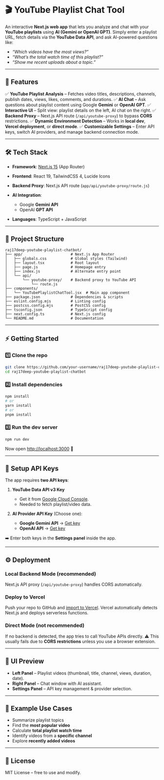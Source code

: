 # 🎬 YouTube Playlist Chat Tool

An interactive **Next.js web app** that lets you analyze and chat with your **YouTube playlists** using **AI (Gemini or OpenAI GPT)**.
Simply enter a playlist URL, fetch details via the **YouTube Data API**, and ask AI-powered questions like:

* *“Which videos have the most views?”*
* *“What’s the total watch time of this playlist?”*
* *“Show me recent uploads about a topic.”*

---

## 🚀 Features

✅ **YouTube Playlist Analysis** – Fetches video titles, descriptions, channels, publish dates, views, likes, comments, and durations.
✅ **AI Chat** – Ask questions about playlist content using Google **Gemini** or **OpenAI GPT**.
✅ **Interactive UI** – Split view: playlist details on the left, AI chat on the right.
✅ **Backend Proxy** – Next.js API route (`/api/youtube-proxy`) to bypass **CORS** restrictions.
✅ **Dynamic Environment Detection** – Works in **local dev**, **Vercel deployment**, or **direct mode**.
✅ **Customizable Settings** – Enter API keys, switch AI providers, and manage backend connection mode.

---

## 🛠️ Tech Stack

* **Framework**: [Next.js 15](https://nextjs.org/) (App Router)
* **Frontend**: React 19, TailwindCSS 4, Lucide Icons
* **Backend Proxy**: Next.js API route (`app/api/youtube-proxy/route.js`)
* **AI Integration**:

  * Google **Gemini API**
  * OpenAI **GPT API**
* **Languages**: TypeScript + JavaScript

---

## 📂 Project Structure

```
raj17deep-youtube-playlist-chatbot/
├── app/                      # Next.js App Router
│   ├── globals.css           # Global styles (Tailwind)
│   ├── layout.tsx            # Root layout
│   ├── page.js               # Homepage entry
│   ├── index.js              # Alternate entry point
│   └── api/
│       └── youtube-proxy/    # Backend proxy to YouTube API
│           └── route.js
├── components/
│   └── YouTubePlaylistChatTool.jsx  # Main app component
├── package.json              # Dependencies & scripts
├── eslint.config.mjs         # Linting config
├── postcss.config.mjs        # PostCSS config
├── tsconfig.json             # TypeScript config
├── next.config.ts            # Next.js config
└── README.md                 # Documentation
```

---

## ⚡ Getting Started

### 1️⃣ Clone the repo

```bash
git clone https://github.com/your-username/raj17deep-youtube-playlist-chatbot.git
cd raj17deep-youtube-playlist-chatbot
```

### 2️⃣ Install dependencies

```bash
npm install
# or
yarn install
# or
pnpm install
```

### 3️⃣ Run the dev server

```bash
npm run dev
```

Now open [http://localhost:3000](http://localhost:3000) 🚀

---

## 🔑 Setup API Keys

The app requires **two API keys**:

1. **YouTube Data API v3 Key**

   * Get it from [Google Cloud Console](https://console.cloud.google.com/apis/credentials).
   * Needed to fetch playlist/video data.

2. **AI Provider API Key** (Choose one):

   * **Google Gemini API** → [Get key](https://aistudio.google.com/app/apikey)
   * **OpenAI API** → [Get key](https://platform.openai.com/account/api-keys)

➡️ Enter both keys in the **Settings panel** inside the app.

---

## ⚙️ Deployment

### **Local Backend Mode (recommended)**

Next.js API proxy (`/api/youtube-proxy`) handles CORS automatically.

### **Deploy to Vercel**

Push your repo to GitHub and [import to Vercel](https://vercel.com/new).
Vercel automatically detects Next.js and deploys serverless functions.

### **Direct Mode (not recommended)**

If no backend is detected, the app tries to call YouTube APIs directly.
⚠️ This usually fails due to **CORS restrictions** unless you use a browser extension.

---

## 📸 UI Preview

* **Left Panel** – Playlist videos (thumbnail, title, channel, views, duration, date).
* **Right Panel** – Chat window with AI assistant.
* **Settings Panel** – API key management & provider selection.

---

## 🧪 Example Use Cases

* Summarize playlist topics
* Find the **most popular video**
* Calculate **total playlist watch time**
* Identify videos from a **specific channel**
* Explore **recently added videos**

---

## 📜 License

MIT License – free to use and modify.
